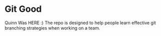 # Git Good

Quinn Was HERE :)
The repo is designed to help people learn effective git branching strategies when working on a team.
